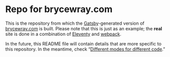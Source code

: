 # Repo for brycewray.com

This is the repository from which the [Gatsby](https://gatsbyjs.org)-generated version of [brycewray.com](https://brycewray.com) is built. Please note that this is just as an example; the **real** site is done in a combination of [Eleventy](https://11ty.dev) and [webpack](https://webpack.js.org).

In the future, this README file will contain details that are more specific to this repository. In the meantime, check “[Different modes for different code](https://brycewray.com/posts/2020/04/different-modes-different-code).”